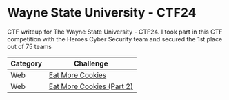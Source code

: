 # Wayne State University - CTF24
CTF writeup for The Wayne State University - CTF24. I took part in this CTF competition with the Heroes Cyber Security team and secured the 1st place out of 75 teams

| Category | Challenge |
| --- | --- |
| Web | [Eat More Cookies](/2024/Wayne%20State%20University%20-%20CTF24/Eat%20More%20Cookies/)
| Web | [Eat More Cookies (Part 2)](/2024/Wayne%20State%20University%20-%20CTF24/Eat%20More%20Cookies%20(Part%202)/)